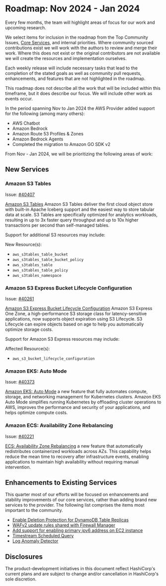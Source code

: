 # Roadmap:  Nov 2024 - Jan 2024

Every few months, the team will highlight areas of focus for our work and upcoming research.

We select items for inclusion in the roadmap from the Top Community Issues, [Core Services](https://hashicorp.github.io/terraform-provider-aws/core-services/), and internal priorities. Where community sourced contributions exist we will work with the authors to review and merge their work. Where this does not exist or the original contributors are not available we will create the resources and implementation ourselves.

Each weekly release will include necessary tasks that lead to the completion of the stated goals as well as community pull requests, enhancements, and features that are not highlighted in the roadmap.

This roadmap does not describe all the work that will be included within this timeframe, but it does describe our focus. We will include other work as events occur.

In the period spanning Nov to Jan 2024 the AWS Provider added support for the following (among many others):

- AWS Chatbot
- Amazon Bedrock
- Amazon Route 53 Profiles & Zones
- Amazon Bedrock Agents
- Completed the migration to Amazon GO SDK v2

From Nov - Jan 2024, we will be prioritizing the following areas of work:

## New Services

### Amazon S3 Tables

Issue: [#40407](https://github.com/hashicorp/terraform-provider-aws/issues/40407)

[Amazon S3 Tables](https://aws.amazon.com/about-aws/whats-new/2024/12/amazon-s3-tables-apache-iceberg-tables-analytics-workloads/) Amazon S3 Tables deliver the first cloud object store with built-in Apache Iceberg support and the easiest way to store tabular data at scale. S3 Tables are specifically optimized for analytics workloads, resulting in up to 3x faster query throughput and up to 10x higher transactions per second than self-managed tables.

Support for additional S3 resources may include:

New Resource(s):

- `aws_s3tables_table_bucket`
- `aws_s3tables_table_bucket_policy`
- `aws_s3tables_table`
- `aws_s3tables_table_policy`
- `aws_s3tables_namespace`

### Amazon S3 Express Bucket Lifecycle Configuration

Issue: [#40261](https://github.com/hashicorp/terraform-provider-aws/issues/40261)

[Amazon S3 Express Bucket Lifecycle Configuration](https://aws.amazon.com/about-aws/whats-new/2024/11/amazon-s3-express-one-zone-s3-lifecycle-expirations/) Amazon S3 Express One Zone, a high-performance S3 storage class for latency-sensitive applications, now supports object expiration using S3 Lifecycle. S3 Lifecycle can expire objects based on age to help you automatically optimize storage costs.

Support for Amazon S3 Express resources may include:

Affected Resource(s):

- `aws_s3_bucket_lifecycle_configuration`

### Amazon EKS: Auto Mode

Issue: [#40373](https://github.com/hashicorp/terraform-provider-aws/issues/40373)

[Amazon EKS: Auto Mode](https://aws.amazon.com/about-aws/whats-new/2024/12/amazon-eks-auto-mode/) a new feature that fully automates compute, storage, and networking management for Kubernetes clusters. Amazon EKS Auto Mode simplifies running Kubernetes by offloading cluster operations to AWS, improves the performance and security of your applications, and helps optimize compute costs.

### Amazon ECS: Availability Zone Rebalancing

Issue: [#40221](https://github.com/hashicorp/terraform-provider-aws/issues/40221)

[ECS: Availability Zone Rebalancing](https://aws.amazon.com/about-aws/whats-new/2024/11/amazon-ecs-az-rebalancing-speeds-mean-time-recovery-event/) a new feature that automatically redistributes containerized workloads across AZs. This capability helps reduce the mean time to recovery after infrastructure events, enabling applications to maintain high availability without requiring manual intervention.

## Enhancements to Existing Services

This quarter most of our efforts will be focused on enhancements and stability improvements of our core services, rather than adding brand new services to the provider. The following list comprises the items most important to the community.

- [Enable Deletion Protection for DynamoDB Table Replicas](https://github.com/hashicorp/terraform-provider-aws/issues/30213)
- [WAFv2 update rules shared with Firewall Manager](https://github.com/hashicorp/terraform-provider-aws/issues/36941)
- [Add support for enabling primary ipv6 address on EC2 instance](https://github.com/hashicorp/terraform-provider-aws/pull/36425)
- [Timestream Scheduled Query](https://github.com/hashicorp/terraform-provider-aws/issues/22507)
- [Log Anomaly Detector](https://github.com/hashicorp/terraform-provider-aws/issues/22507)

## Disclosures

The product-development initiatives in this document reflect HashiCorp's current plans and are subject to change and/or cancellation in HashiCorp's sole discretion.
